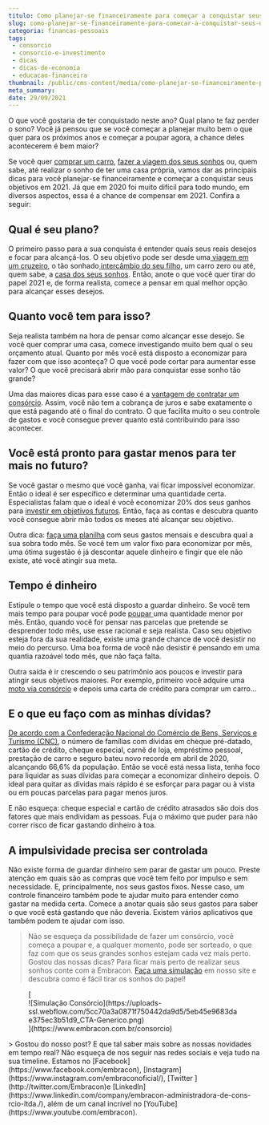 ```yaml
---
titulo: Como planejar-se financeiramente para começar a conquistar seus objetivos em 2021
slug: como-planejar-se-financeiramente-para-comecar-a-conquistar-seus-objetivos-em-2021
categoria: financas-pessoais
tags:
 - consorcio
 - consorcio-e-investimento
 - dicas
 - dicas-de-economia
 - educacao-financeira
thumbnail: /public/cms-content/media/como-planejar-se-financeiramente-para-comecar-a-conquistar-seus-objetivos-em-2021.jpg
meta_summary: 
date: 29/09/2021
---
```

O que você gostaria de ter conquistado neste ano? Qual plano te faz perder o sono? Você já pensou que se você começar a planejar muito bem o que quer para os próximos anos e começar a poupar agora, a chance deles acontecerem é bem maior?

Se você quer [comprar um carro](https://www.embracon.com.br/blog/4-motivos-para-voce-comprar-um-carro-novo), [fazer a viagem dos seus sonhos](https://www.embracon.com.br/blog/viagem-economica-confira-nossas-dicas-para-viajar-com-pouco-dinheiro) ou, quem sabe, até realizar o sonho de ter uma casa própria, vamos dar as principais dicas para você planejar-se financeiramente e começar a conquistar seus objetivos em 2021. Já que em 2020 foi muito difícil para todo mundo, em diversos aspectos, essa é a chance de compensar em 2021. Confira a seguir:

Qual é seu plano?
-----------------

O primeiro passo para a sua conquista é entender quais seus reais desejos e focar para alcançá-los. O seu objetivo pode ser desde uma[ viagem em um cruzeiro](https://www.embracon.com.br/blog/como-planejar-se-para-um-cruzeiro-inesquecivel), o tão sonhado[ intercâmbio do seu filho](https://www.embracon.com.br/blog/como-planejar-o-intercambio-do-seu-filho), um carro zero ou até, quem sabe, a [casa dos seus sonhos](https://www.embracon.com.br/blog/como-construir-a-casa-dos-sonhos-guia-completo). Então, anote o que você quer tirar do papel 2021 e, de forma realista, comece a pensar em qual melhor opção para alcançar esses desejos.

Quanto você tem para isso? 
---------------------------

Seja realista também na hora de pensar como alcançar esse desejo. Se você quer comprar uma casa, comece investigando muito bem qual o seu orçamento atual. Quanto por mês você está disposto a economizar para fazer com que isso aconteça? O que você pode cortar para aumentar esse valor? O que você precisará abrir mão para conquistar esse sonho tão grande?

Uma das maiores dicas para esse caso é a [vantagem de contratar um consórcio](https://www.embracon.com.br/conhecaoconsorcio/quais-sao-as-vantagens-do-consorcio). Assim, você não tem a cobrança de juros e sabe exatamente o que está pagando até o final do contrato. O que facilita muito o seu controle de gastos e você consegue prever quanto está contribuindo para isso acontecer.

Você está pronto para gastar menos para ter mais no futuro?
-----------------------------------------------------------

Se você gastar o mesmo que você ganha, vai ficar impossível economizar. Então o ideal é ser específico e determinar uma quantidade certa. Especialistas falam que o ideal é você economizar 20% dos seus ganhos para [investir em objetivos futuros](https://www.embracon.com.br/blog/investimento-na-crise-o-consorcio-sempre-e-um-bom-negocio). Então, faça as contas e descubra quanto você consegue abrir mão todos os meses até alcançar seu objetivo.

Outra dica: [faça uma planilha](https://www.embracon.com.br/blog/planeje-sua-vida-financeira-e-fique-sempre-no-azul) com seus gastos mensais e descubra qual a sua sobra todo mês. Se você tem um valor fixo para economizar por mês, uma ótima sugestão é já descontar aquele dinheiro e fingir que ele não existe, até você atingir sua meta.

Tempo é dinheiro
----------------

Estipule o tempo que você está disposto a guardar dinheiro. Se você tem mais tempo para poupar você pode [poupar ](https://www.embracon.com.br/blog/guardar-poupar-ou-investir-qual-a-diferenca-entre-os-termos)uma quantidade menor por mês. Então, quando você for pensar nas parcelas que pretende se desprender todo mês, use esse racional e seja realista. Caso seu objetivo esteja fora da sua realidade, existe uma grande chance de você desistir no meio do percurso. Uma boa forma de você não desistir é pensando em uma quantia razoável todo mês, que não faça falta.

Outra saída é ir crescendo o seu patrimônio aos poucos e investir para atingir seus objetivos maiores. Por exemplo, primeiro você adquire uma [moto via consórcio](https://www.embracon.com.br/blog/como-escolher-um-consorcio-de-moto) e depois uma carta de crédito para comprar um carro...

E o que eu faço com as minhas dívidas?
--------------------------------------

[De acordo com a Confederação Nacional do Comércio de Bens, Serviços e Turismo (CNC)](https://valor.globo.com/brasil/noticia/2020/04/14/numero-de-endividados-bate-novo-recorde-em-abril-diz-cnc.ghtml), o número de famílias com dívidas em cheque pré-datado, cartão de crédito, cheque especial, carnê de loja, empréstimo pessoal, prestação de carro e seguro bateu novo recorde em abril de 2020, alcançando 66,6% da população. Então se você está nessa lista, tenha foco para liquidar as suas dívidas para começar a economizar dinheiro depois. O ideal para quitar as dívidas mais rápido é se esforçar para pagar ou à vista ou em poucas parcelas para pagar menos juros.

E não esqueça: cheque especial e cartão de crédito atrasados são dois dos fatores que mais endividam as pessoas. Fuja o máximo que puder para não correr risco de ficar gastando dinheiro à toa.

A impulsividade precisa ser controlada
--------------------------------------

Não existe forma de guardar dinheiro sem parar de gastar um pouco. Preste atenção em quais são as compras que você tem feito por impulso e sem necessidade. E, principalmente, nos seus gastos fixos. Nesse caso, um controle financeiro também pode te ajudar muito para entender como gastar na medida certa. Comece a anotar quais são seus gastos para saber o que você está gastando que não deveria. Existem vários aplicativos que também podem te ajudar com isso.

> Não se esqueça da possibilidade de fazer um consórcio, você começa a poupar e, a qualquer momento, pode ser sorteado, o que faz com que os seus grandes sonhos estejam cada vez mais perto. Gostou das nossas dicas? Para ficar mais perto de realizar seus sonhos conte com a Embracon. [Faça uma simulação](https://www.embracon.com.br/consorcio) em nosso site e descubra como é fácil tirar os sonhos do papel!

<figure class="w-richtext-figure-type-image w-richtext-align-center">[<div>![Simulação Consórcio](https://uploads-ssl.webflow.com/5cc70a3a0871f750442da9d5/5eb45e9683dae375ec3b51d9_CTA-Generico.png)</div>](https://www.embracon.com.br/consorcio)</figure>> Gostou do nosso post? E que tal saber mais sobre as nossas novidades em tempo real? Não esqueça de nos seguir nas redes sociais e veja tudo na sua timeline. Estamos no [Facebook](https://www.facebook.com/embracon), [Instagram](https://www.instagram.com/embraconoficial/), [Twitter ](http://twitter.com/Embracon)e [LinkedIn](https://www.linkedin.com/company/embracon-administradora-de-cons-rcio-ltda./), além de um canal incrível no [YouTube](https://www.youtube.com/embracon).
